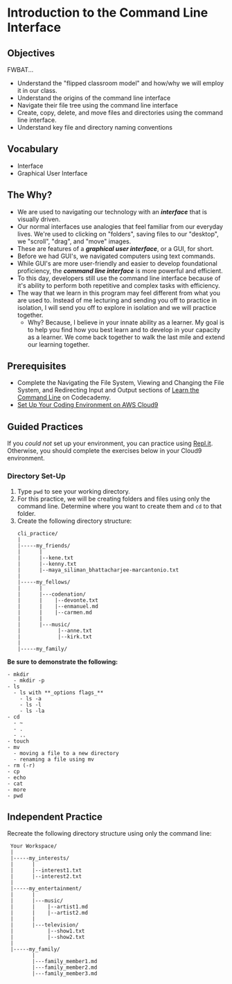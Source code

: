# Introduction to the Command Line Interface

## Objectives
FWBAT...
- Understand the "flipped classroom model" and how/why we will employ it in our class.
- Understand the origins of the command line interface
- Navigate their file tree using the command line interface
- Create, copy, delete, and move files and directories using the command line interface.
- Understand key file and directory naming conventions

## Vocabulary
* Interface
* Graphical User Interface

## The Why?
* We are used to navigating our technology with an **_interface_** that is visually driven.
* Our normal interfaces use analogies that feel familiar from our everyday lives. We're used to clicking on "folders", saving files to our "desktop", we "scroll", "drag", and "move" images.
* These are features of a **_graphical user interface_**, or a GUI, for short.
* Before we had GUI's, we navigated computers using text commands.
* While GUI's are more user-friendly and easier to develop foundational proficiency, the **_command line interface_** is more powerful and efficient.
* To this day, developers still use the command line interface because of it's ability to perform both repetitive and complex tasks with efficiency.
* The way that we learn in this program may feel different from what you are used to. Instead of me lecturing and sending you off to practice in isolation, I will send you off to explore in isolation and we will practice together.
  * Why? Because, I believe in your innate ability as a learner. My goal is to help you find how you best learn and to develop in your capacity as a learner. We come back together to walk the last mile and extend our learning together.

## Prerequisites
* Complete the Navigating the File System, Viewing and Changing the File System, and Redirecting Input and Output sections of [Learn the Command Line](https://www.codecademy.com/learn/learn-the-command-line) on Codecademy.
* [Set Up Your Coding Environment on AWS Cloud9](https://github.com/The-Marcy-Lab-School/aws-cloud9-environment-setup)

## Guided Practices

If you _could not_ set up your environment, you can practice using [Repl.it](https://repl.it/languages/bash). Otherwise, you should complete the exercises below in your Cloud9 environment.

### Directory Set-Up
1. Type `pwd` to see your working directory.
2. For this practice, we will be creating folders and files using only the command line. Determine where you want to create them and `cd` to that folder.
3. Create the following directory structure:
   ```
   cli_practice/
   |
   |-----my_friends/
   |      |
   |      |--kene.txt
   |      |--kenny.txt
   |      |--maya_siliman_bhattacharjee-marcantonio.txt
   |
   |-----my_fellows/
   |      |
   |      |---codenation/
   |      |    |--devonte.txt
   |      |    |--enmanuel.md
   |      |    |--carmen.md
   |      |
   |      |---music/
   |            |--anne.txt
   |            |--kirk.txt
   |
   |-----my_family/            
   ```

  **Be sure to demonstrate the following:**

    - mkdir
      - mkdir -p
    - ls
      - ls with **_options flags_**
        - ls -a
        - ls -l
        - ls -la
    - cd
      - ~
      - .
      - ..
    - touch
    - mv
      - moving a file to a new directory
      - renaming a file using mv
    - rm (-r)
    - cp
    - echo
    - cat
    - more
    - pwd

## Independent Practice 
Recreate the following directory structure using only the command line:
```
 Your Workspace/
 |
 |-----my_interests/
 |      |
 |      |--interest1.txt
 |      |--interest2.txt
 |
 |-----my_entertainment/
 |      |
 |      |---music/
 |      |    |--artist1.md
 |      |    |--artist2.md
 |      |
 |      |---television/
 |           |--show1.txt
 |           |--show2.txt
 |
 |-----my_family/            
        |
        |---family_member1.md
        |---family_member2.md
        |---family_member3.md
```
